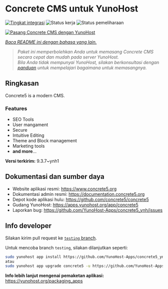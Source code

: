 <!--
N.B.: README ini dibuat secara otomatis oleh <https://github.com/YunoHost/apps/tree/master/tools/readme_generator>
Ini TIDAK boleh diedit dengan tangan.
-->

# Concrete CMS untuk YunoHost

[![Tingkat integrasi](https://dash.yunohost.org/integration/concrete5.svg)](https://ci-apps.yunohost.org/ci/apps/concrete5/) ![Status kerja](https://ci-apps.yunohost.org/ci/badges/concrete5.status.svg) ![Status pemeliharaan](https://ci-apps.yunohost.org/ci/badges/concrete5.maintain.svg)

[![Pasang Concrete CMS dengan YunoHost](https://install-app.yunohost.org/install-with-yunohost.svg)](https://install-app.yunohost.org/?app=concrete5)

*[Baca README ini dengan bahasa yang lain.](./ALL_README.md)*

> *Paket ini memperbolehkan Anda untuk memasang Concrete CMS secara cepat dan mudah pada server YunoHost.*  
> *Bila Anda tidak mempunyai YunoHost, silakan berkonsultasi dengan [panduan](https://yunohost.org/install) untuk mempelajari bagaimana untuk memasangnya.*

## Ringkasan

Concrete5 is a modern CMS.

### Features

* SEO Tools
* User mangament
* Secure
* Intuitive Editing
* Theme and Block management
* Marketing tools
* **and more**...


**Versi terkirim:** 9.3.7~ynh1
## Dokumentasi dan sumber daya

- Website aplikasi resmi: <https://www.concrete5.org>
- Dokumentasi admin resmi: <https://documentation.concrete5.org>
- Depot kode aplikasi hulu: <https://github.com/concrete5/concrete5>
- Gudang YunoHost: <https://apps.yunohost.org/app/concrete5>
- Laporkan bug: <https://github.com/YunoHost-Apps/concrete5_ynh/issues>

## Info developer

Silakan kirim pull request ke [`testing` branch](https://github.com/YunoHost-Apps/concrete5_ynh/tree/testing).

Untuk mencoba branch `testing`, silakan dilanjutkan seperti:

```bash
sudo yunohost app install https://github.com/YunoHost-Apps/concrete5_ynh/tree/testing --debug
atau
sudo yunohost app upgrade concrete5 -u https://github.com/YunoHost-Apps/concrete5_ynh/tree/testing --debug
```

**Info lebih lanjut mengenai pemaketan aplikasi:** <https://yunohost.org/packaging_apps>
